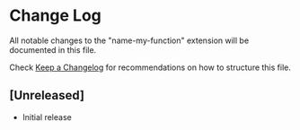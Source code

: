 # Change Log

All notable changes to the "name-my-function" extension will be documented in this file.

Check [Keep a Changelog](http://keepachangelog.com/) for recommendations on how to structure this file.

## [Unreleased]

- Initial release